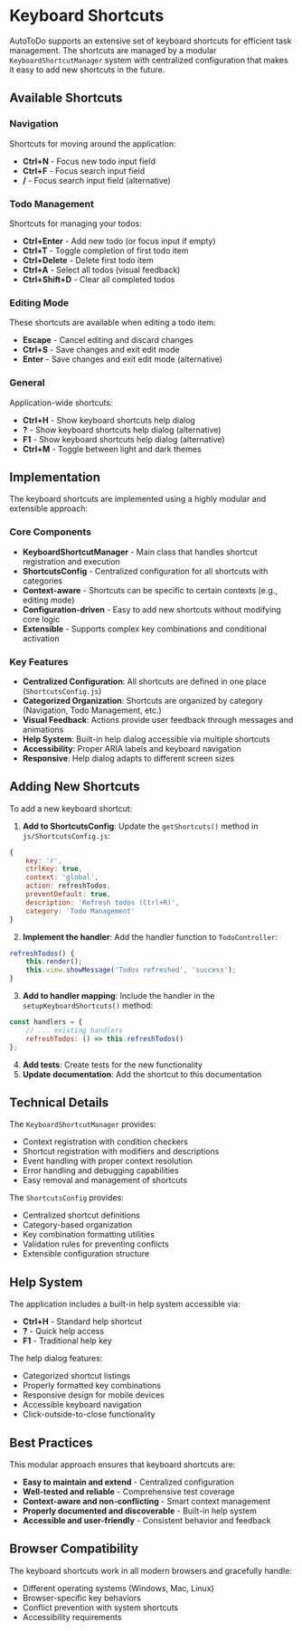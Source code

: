 # Keyboard Shortcuts

AutoToDo supports an extensive set of keyboard shortcuts for efficient task management. The shortcuts are managed by a modular `KeyboardShortcutManager` system with centralized configuration that makes it easy to add new shortcuts in the future.

## Available Shortcuts

### Navigation
Shortcuts for moving around the application:

- **Ctrl+N** - Focus new todo input field
- **Ctrl+F** - Focus search input field  
- **/** - Focus search input field (alternative)

### Todo Management
Shortcuts for managing your todos:

- **Ctrl+Enter** - Add new todo (or focus input if empty)
- **Ctrl+T** - Toggle completion of first todo item
- **Ctrl+Delete** - Delete first todo item  
- **Ctrl+A** - Select all todos (visual feedback)
- **Ctrl+Shift+D** - Clear all completed todos

### Editing Mode
These shortcuts are available when editing a todo item:

- **Escape** - Cancel editing and discard changes
- **Ctrl+S** - Save changes and exit edit mode
- **Enter** - Save changes and exit edit mode (alternative)

### General
Application-wide shortcuts:

- **Ctrl+H** - Show keyboard shortcuts help dialog
- **?** - Show keyboard shortcuts help dialog (alternative)
- **F1** - Show keyboard shortcuts help dialog (alternative)
- **Ctrl+M** - Toggle between light and dark themes

## Implementation

The keyboard shortcuts are implemented using a highly modular and extensible approach:

### Core Components

- **KeyboardShortcutManager** - Main class that handles shortcut registration and execution
- **ShortcutsConfig** - Centralized configuration for all shortcuts with categories
- **Context-aware** - Shortcuts can be specific to certain contexts (e.g., editing mode)
- **Configuration-driven** - Easy to add new shortcuts without modifying core logic
- **Extensible** - Supports complex key combinations and conditional activation

### Key Features

- **Centralized Configuration**: All shortcuts are defined in one place (`ShortcutsConfig.js`)
- **Categorized Organization**: Shortcuts are organized by category (Navigation, Todo Management, etc.)
- **Visual Feedback**: Actions provide user feedback through messages and animations
- **Help System**: Built-in help dialog accessible via multiple shortcuts
- **Accessibility**: Proper ARIA labels and keyboard navigation
- **Responsive**: Help dialog adapts to different screen sizes

## Adding New Shortcuts

To add a new keyboard shortcut:

1. **Add to ShortcutsConfig**: Update the `getShortcuts()` method in `js/ShortcutsConfig.js`:

```javascript
{
    key: 'r',
    ctrlKey: true,
    context: 'global',
    action: refreshTodos,
    preventDefault: true,
    description: 'Refresh todos (Ctrl+R)',
    category: 'Todo Management'
}
```

2. **Implement the handler**: Add the handler function to `TodoController`:

```javascript
refreshTodos() {
    this.render();
    this.view.showMessage('Todos refreshed', 'success');
}
```

3. **Add to handler mapping**: Include the handler in the `setupKeyboardShortcuts()` method:

```javascript
const handlers = {
    // ... existing handlers
    refreshTodos: () => this.refreshTodos()
};
```

4. **Add tests**: Create tests for the new functionality
5. **Update documentation**: Add the shortcut to this documentation

## Technical Details

The `KeyboardShortcutManager` provides:
- Context registration with condition checkers
- Shortcut registration with modifiers and descriptions  
- Event handling with proper context resolution
- Error handling and debugging capabilities
- Easy removal and management of shortcuts

The `ShortcutsConfig` provides:
- Centralized shortcut definitions
- Category-based organization
- Key combination formatting utilities
- Validation rules for preventing conflicts
- Extensible configuration structure

## Help System

The application includes a built-in help system accessible via:
- **Ctrl+H** - Standard help shortcut
- **?** - Quick help access
- **F1** - Traditional help key

The help dialog features:
- Categorized shortcut listings
- Properly formatted key combinations
- Responsive design for mobile devices
- Accessible keyboard navigation
- Click-outside-to-close functionality

## Best Practices

This modular approach ensures that keyboard shortcuts are:
- **Easy to maintain and extend** - Centralized configuration
- **Well-tested and reliable** - Comprehensive test coverage
- **Context-aware and non-conflicting** - Smart context management
- **Properly documented and discoverable** - Built-in help system
- **Accessible and user-friendly** - Consistent behavior and feedback

## Browser Compatibility

The keyboard shortcuts work in all modern browsers and gracefully handle:
- Different operating systems (Windows, Mac, Linux)
- Browser-specific key behaviors
- Conflict prevention with system shortcuts
- Accessibility requirements